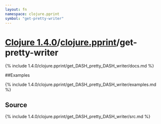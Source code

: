 ```yaml
---
layout: fn
namespace: clojure.pprint
symbol: "get-pretty-writer"
---
```


# [Clojure 1.4.0](../../)/[clojure.pprint](../)/get-pretty-writer

{% include 1.4.0/clojure.pprint/get_DASH_pretty_DASH_writer/docs.md %}

##Examples

{% include 1.4.0/clojure.pprint/get_DASH_pretty_DASH_writer/examples.md %}
## Source
{% include 1.4.0/clojure.pprint/get_DASH_pretty_DASH_writer/src.md %}

